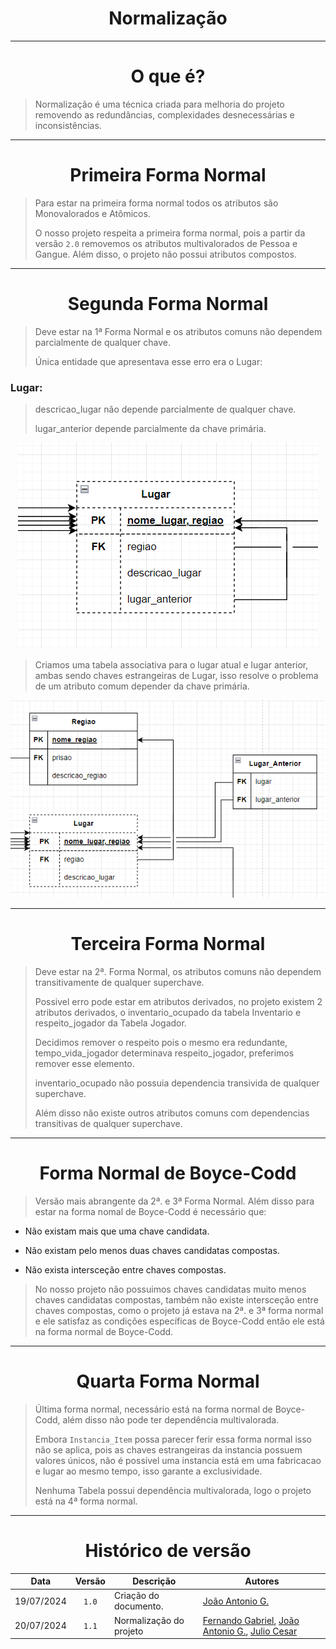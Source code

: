 <center>

# Normalização

</center>

---

<center>

# O que é?

</center>

> Normalização é uma técnica criada para melhoria do projeto removendo as redundâncias, complexidades desnecessárias e inconsistências.

---

<center>

# Primeira Forma Normal

</center>

> Para estar na primeira forma normal todos os atributos são Monovalorados e Atômicos.
>
> O nosso projeto respeita a primeira forma normal, pois a partir da versão `2.0` removemos os atributos multivalorados de Pessoa e Gangue. Além disso, o projeto não possui atributos compostos.

---

<center>

# Segunda Forma Normal

</center>

> Deve estar na 1ª Forma Normal e os atributos comuns não dependem parcialmente de qualquer chave.
>
> Única entidade que apresentava esse erro era o Lugar:

### Lugar:
> descricao_lugar não depende parcialmente de qualquer chave.
> 
> lugar_anterior depende parcialmente da chave primária.

<div align="center">
<div align="center"><img src= "https://raw.githubusercontent.com/SBD1/2024.1-Prison-Trading/Pages/docs/assets/NORM0.png?raw=true"/></div>
</div>

> Criamos uma tabela associativa para o lugar atual e lugar anterior, ambas sendo chaves estrangeiras de Lugar, isso resolve o problema de um atributo comum depender da chave primária.


<div align="center">
<div align="center"><img src= "https://raw.githubusercontent.com/SBD1/2024.1-Prison-Trading/Pages/docs/assets/NORM1.png?raw=true"/></div>
</div>

---

<center>

# Terceira Forma Normal

</center>

> Deve estar na 2ª. Forma Normal, os atributos comuns não dependem transitivamente de qualquer superchave.
> 
> Possivel erro pode estar em atributos derivados, no projeto existem 2 atributos derivados, o inventario_ocupado da tabela Inventario e respeito_jogador da Tabela Jogador.
> 
> Decidimos remover o respeito pois o mesmo era redundante, tempo_vida_jogador determinava respeito_jogador, preferimos remover esse elemento.
> 
> inventario_ocupado não possuia dependencia transivida de qualquer superchave.
> 
> Além disso não existe outros atributos comuns com dependencias transitivas de qualquer superchave.

---

<center>

# Forma Normal de Boyce-Codd

</center>

> Versão mais abrangente da 2ª. e 3ª Forma Normal. Além disso para estar na forma nomal de Boyce-Codd é necessário que:

* Não existam mais que uma chave candidata.

* Não existam pelo menos duas chaves candidatas compostas.

* Não exista intersceção entre chaves compostas.

> No nosso projeto não possuimos chaves candidatas muito menos chaves candidatas compostas, também não existe intersceção entre chaves compostas, como o projeto já estava na 2ª. e 3ª forma normal e ele satisfaz as condições específicas de Boyce-Codd então ele está na forma normal de Boyce-Codd.

---

<center>

# Quarta Forma Normal

</center>

> Última forma normal, necessário está na forma normal de Boyce-Codd, além disso não pode ter dependência multivalorada.
> 
> Embora `Instancia_Item` possa parecer ferir essa forma normal isso não se aplica, pois as chaves estrangeiras da instancia possuem valores únicos, não é possível uma instancia está em uma fabricacao e lugar ao mesmo tempo, isso garante a exclusividade.
> 
> Nenhuma Tabela possui dependência multivalorada, logo o projeto está na 4ª forma normal.

---

<center>

# Histórico de versão

</center>

<div style="margin: 0 auto; width: fit-content;">

|    Data    | Versão | Descrição               | Autores                                                                                                                                          |
|:----------:|:------:|-------------------------|--------------------------------------------------------------------------------------------------------------------------------------------------|
| 19/07/2024 | `1.0`  | Criação do documento.   | [João Antonio G.](https://github.com/joaoseisei)                                                                                                 |
| 20/07/2024 | `1.1`  | Normalização do projeto | [Fernando Gabriel](https://github.com/show-dawn), [João Antonio G.](https://github.com/joaoseisei),  [Julio Cesar](https://github.com/julio1099) |

</div>